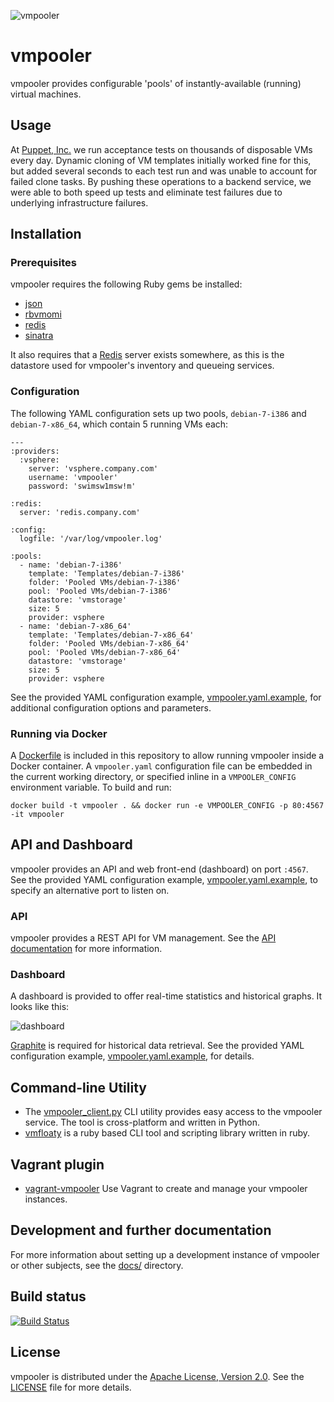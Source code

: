 ![vmpooler](https://raw.github.com/sschneid/vmpooler/master/lib/vmpooler/public/img/logo.gif)

# vmpooler

vmpooler provides configurable 'pools' of instantly-available (running) virtual machines.


## Usage

At [Puppet, Inc.](http://puppet.com) we run acceptance tests on thousands of disposable VMs every day.  Dynamic cloning of VM templates initially worked fine for this, but added several seconds to each test run and was unable to account for failed clone tasks.  By pushing these operations to a backend service, we were able to both speed up tests and eliminate test failures due to underlying infrastructure failures.


## Installation

### Prerequisites

vmpooler requires the following Ruby gems be installed:

- [json](http://rubygems.org/gems/json)
- [rbvmomi](http://rubygems.org/gems/rbvmomi)
- [redis](http://rubygems.org/gems/redis)
- [sinatra](http://rubygems.org/gems/sinatra)

It also requires that a [Redis](http://redis.io/) server exists somewhere, as this is the datastore used for vmpooler's inventory and queueing services.

### Configuration

The following YAML configuration sets up two pools, `debian-7-i386` and `debian-7-x86_64`, which contain 5 running VMs each:

```
---
:providers:
  :vsphere:
    server: 'vsphere.company.com'
    username: 'vmpooler'
    password: 'swimsw1msw!m'

:redis:
  server: 'redis.company.com'

:config:
  logfile: '/var/log/vmpooler.log'

:pools:
  - name: 'debian-7-i386'
    template: 'Templates/debian-7-i386'
    folder: 'Pooled VMs/debian-7-i386'
    pool: 'Pooled VMs/debian-7-i386'
    datastore: 'vmstorage'
    size: 5
    provider: vsphere
  - name: 'debian-7-x86_64'
    template: 'Templates/debian-7-x86_64'
    folder: 'Pooled VMs/debian-7-x86_64'
    pool: 'Pooled VMs/debian-7-x86_64'
    datastore: 'vmstorage'
    size: 5
    provider: vsphere
```

See the provided YAML configuration example, [vmpooler.yaml.example](vmpooler.yaml.example), for additional configuration options and parameters.

### Running via Docker

A [Dockerfile](Dockerfile) is included in this repository to allow running vmpooler inside a Docker container.  A `vmpooler.yaml` configuration file can be embedded in the current working directory, or specified inline in a `VMPOOLER_CONFIG` environment variable.  To build and run:

```
docker build -t vmpooler . && docker run -e VMPOOLER_CONFIG -p 80:4567 -it vmpooler
```

## API and Dashboard

vmpooler provides an API and web front-end (dashboard) on port `:4567`.  See the provided YAML configuration example, [vmpooler.yaml.example](vmpooler.yaml.example), to specify an alternative port to listen on.

### API

vmpooler provides a REST API for VM management.  See the [API documentation](docs/API.md) for more information.

### Dashboard

A dashboard is provided to offer real-time statistics and historical graphs.  It looks like this:

![dashboard](https://raw.github.com/sschneid/vmpooler/gh-pages/img/screenshots/dashboard.png)

[Graphite](http://graphite.wikidot.com/) is required for historical data retrieval.  See the provided YAML configuration example, [vmpooler.yaml.example](vmpooler.yaml.example), for details.

## Command-line Utility

- The [vmpooler_client.py](https://github.com/puppetlabs/vmpooler-client) CLI utility provides easy access to the vmpooler service. The tool is cross-platform and written in Python.
- [vmfloaty](https://github.com/briancain/vmfloaty) is a ruby based CLI tool and scripting library written in ruby.

## Vagrant plugin

- [vagrant-vmpooler](https://github.com/briancain/vagrant-vmpooler) Use Vagrant to create and manage your vmpooler instances.

## Development and further documentation

For more information about setting up a development instance of vmpooler or other subjects, see the [docs/](docs) directory.

## Build status

[![Build Status](https://travis-ci.org/puppetlabs/vmpooler.png?branch=master)](https://travis-ci.org/puppetlabs/vmpooler)


## License

vmpooler is distributed under the [Apache License, Version 2.0](http://www.apache.org/licenses/LICENSE-2.0.html).  See the [LICENSE](LICENSE) file for more details.
